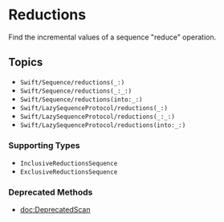 # Reductions

Find the incremental values of a sequence "reduce" operation.

## Topics

- ``Swift/Sequence/reductions(_:)``
- ``Swift/Sequence/reductions(_:_:)``
- ``Swift/Sequence/reductions(into:_:)``
- ``Swift/LazySequenceProtocol/reductions(_:)``
- ``Swift/LazySequenceProtocol/reductions(_:_:)``
- ``Swift/LazySequenceProtocol/reductions(into:_:)``

### Supporting Types

- ``InclusiveReductionsSequence``
- ``ExclusiveReductionsSequence``

### Deprecated Methods

- <doc:DeprecatedScan>
